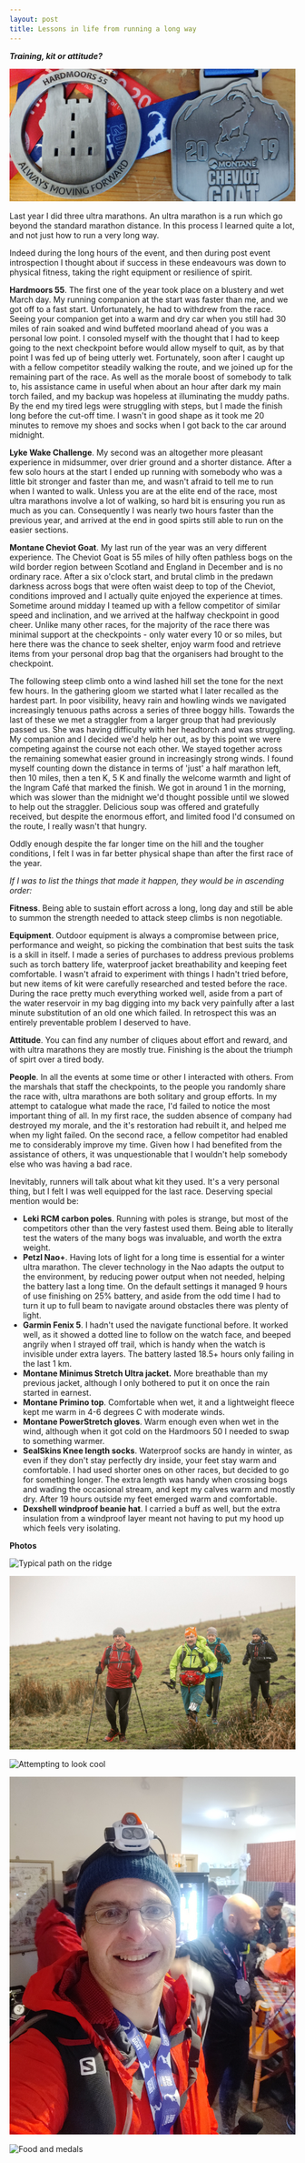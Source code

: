 ```yaml
---
layout: post
title: Lessons in life from running a long way
---
```


***Training, kit or attitude?***

![Medals](../images/2020-01-04/IMG_20200104_110951.jpg)

Last year I did three ultra marathons. An ultra marathon is a run which go beyond the standard marathon distance. In this process I learned quite a lot, and not just how to run a very long way.

Indeed during the long hours of the event, and then during post event introspection I thought about if success in these endeavours was down to physical fitness, taking the right equipment or resilience of spirit.

**Hardmoors 55**. The first one of the year took place on a blustery and wet March day. My running companion at the start was faster than me, and we got off to a fast start. Unfortunately, he had to withdrew from the race. Seeing your companion get into a warm and dry car when you still had 30 miles of rain soaked and wind buffeted moorland ahead of you was a personal low point. I consoled myself with the thought that I had to keep going to the next checkpoint before would allow myself to quit, as by that point I was fed up of being utterly wet. Fortunately, soon after I caught up with a fellow competitor steadily walking the route, and we joined up for the remaining part of the race. As well as the morale boost of somebody to talk to, his assistance came in useful when about an hour after dark my main torch failed, and my backup was hopeless at illuminating the muddy paths. By the end my tired legs were struggling with steps, but I made the finish long before the cut-off time. I wasn&#39;t in good shape as it took me 20 minutes to remove my shoes and socks when I got back to the car around midnight.

**Lyke Wake Challenge**. My second was an altogether more pleasant experience in midsummer, over drier ground and a shorter distance. After a few solo hours at the start I ended up running with somebody who was a little bit stronger and faster than me, and wasn&#39;t afraid to tell me to run when I wanted to walk. Unless you are at the elite end of the race, most ultra marathons involve a lot of walking, so hard bit is ensuring you run as much as you can. Consequently I was nearly two hours faster than the previous year, and arrived at the end in good spirts still able to run on the easier sections.

**Montane Cheviot Goat**. My last run of the year was an very different experience. The Cheviot Goat is 55 miles of hilly often pathless bogs on the wild border region between Scotland and England in December and is no ordinary race. After a six o&#39;clock start, and brutal climb in the predawn darkness across bogs that were often waist deep to top of the Cheviot, conditions improved and I actually quite enjoyed the experience at times. Sometime around midday I teamed up with a fellow competitor of similar speed and inclination, and we arrived at the halfway checkpoint in good cheer. Unlike many other races, for the majority of the race there was minimal support at the checkpoints - only water every 10 or so miles, but here there was the chance to seek shelter, enjoy warm food and retrieve items from your personal drop bag that the organisers had brought to the checkpoint.  


The following steep climb onto a wind lashed hill set the tone for the next few hours. In the gathering gloom we started what I later recalled as the hardest part. In poor visibility, heavy rain and howling winds we navigated increasingly tenuous paths across a series of three boggy hills. Towards the last of these we met a straggler from a larger group that had previously passed us. She was having difficulty with her headtorch and was struggling. My companion and I decided we&#39;d help her out, as by this point we were competing against the course not each other. We stayed together across the remaining somewhat easier ground in increasingly strong winds. I found myself counting down the distance in terms of 'just' a half marathon left, then 10 miles, then a ten K, 5 K and finally the welcome warmth and light of the Ingram Café that marked the finish. We got in around 1 in the morning, which was slower than the midnight we&#39;d thought possible until we slowed to help out the straggler. Delicious soup was offered and gratefully received, but despite the enormous effort, and limited food I'd consumed on the route, I really wasn't that hungry.

Oddly enough despite the far longer time on the hill and the tougher conditions, I felt I was in far better physical shape than after the first race of the year. 


*If I was to list the things that made it happen, they would be in ascending order:*

**Fitness**. Being able to sustain effort across a long, long day and still be able to summon the strength needed to attack steep climbs is non negotiable.

**Equipment**. Outdoor equipment is always a compromise between price, performance and weight, so picking the combination that best suits the task is a skill in itself. I made a series of purchases to address previous problems such as torch battery life, waterproof jacket breathability and keeping feet comfortable. I wasn&#39;t afraid to experiment with things I hadn&#39;t tried before, but new items of kit were carefully researched and tested before the race. During the race pretty much everything worked well, aside from a part of the water reservoir in my bag digging into my back very painfully after a last minute substitution of an old one which failed. In retrospect this was an entirely preventable problem I deserved to have.

**Attitude**. You can find any number of cliques about effort and reward, and with ultra marathons they are mostly true. Finishing is the about the triumph of spirt over a tired body.

**People**. In all the events at some time or other I interacted with others. From the marshals that staff the checkpoints, to the people you randomly share the race with, ultra marathons are both solitary and group efforts. In my attempt to catalogue what made the race, I'd failed to notice the most important thing of all. 
In my first race, the sudden absence of company had destroyed  my morale, and the it&#39;s restoration had rebuilt it, and helped me when my light failed. On the second race, a fellow competitor had enabled me to considerably improve my time. Given how I had benefited from the assistance of others, it was unquestionable that I wouldn&#39;t help somebody else who was having a bad race.

Inevitably, runners will talk about what kit they used. It&#39;s a very personal thing, but I felt I was well equipped for the last race. Deserving special mention would be:

- **Leki RCM carbon poles**. Running with poles is strange, but most of the competitors other than the very fastest used them. Being able to literally test the waters of the many bogs was invaluable, and worth the extra weight.
- **Petzl Nao+**. Having lots of light for a long time is essential for a winter ultra marathon. The clever technology in the Nao adapts the output to the environment, by reducing power output when not needed, helping the battery last a long time. On the default settings it managed 9 hours of use finishing on 25% battery, and aside from the odd time I had to turn it up to full beam to navigate around obstacles there was plenty of light.
- **Garmin Fenix 5**. I hadn&#39;t used the navigate functional before. It worked well, as it showed a dotted line to follow on the watch face, and beeped angrily when I strayed off trail, which is handy when the watch is invisible under extra layers. The battery lasted 18.5+ hours only failing in the last 1 km.
- **Montane Minimus Stretch Ultra jacket.** More breathable than my previous jacket, although I only bothered to put it on once the rain started in earnest.
- **Montane Primino top**. Comfortable when wet, it and a lightweight fleece kept me warm in 4-6 degrees C with moderate winds.
- **Montane PowerStretch gloves**. Warm enough even when wet in the wind, although when it got cold on the Hardmoors 50 I needed to swap to something warmer.
- **SealSkins Knee length socks**. Waterproof socks are handy in winter, as even if they don&#39;t stay perfectly dry inside, your feet stay warm and comfortable. I had used shorter ones on other races, but decided to go for something longer. The extra length was handy when crossing bogs and wading the occasional stream, and kept my calves warm and mostly dry. After 19 hours outside my feet emerged warm and comfortable.
- **Dexshell windproof beanie hat**. I carried a buff as well, but the extra insulation from a windproof layer meant not having to put my hood up which feels very isolating.

**Photos**



![Typical path on the ridge](../images/2020-01-04/IMG_20191207_124654.jpg)

![After about 25 miles](../images/2020-01-04/i-HbBPL5C-X3.jpg)

![Attempting to look cool](../images/2020-01-04/IMG_20191207_132804.jpg)

![Me after arriving at the cafe](../images/2020-01-04/IMG_20191208_010202.jpg)

![Food and medals](../images/2020-01-04/IMG_20191208_010506.jpg)


